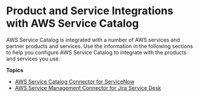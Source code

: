 # Product and Service Integrations with AWS Service Catalog<a name="integrations"></a>

AWS Service Catalog is integrated with a number of AWS services and partner products and services\. Use the information in the following sections to help you configure AWS Service Catalog to integrate with the products and services you use\.

**Topics**
+ [AWS Service Catalog Connector for ServiceNow](integrations-servicenow.md)
+ [AWS Service Management Connector for Jira Service Desk](integrations-jiraservicedesk.md)